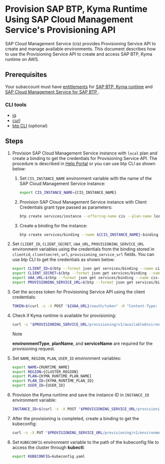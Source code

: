 # Provision SAP BTP, Kyma Runtime Using SAP Cloud Management Service's Provisioning API

SAP Cloud Management Service (cis) provides Provisioning Service API to create and manage available environments. This document describes how to use the Provisioning Service API to create and access SAP BTP, Kyma runtime on AWS.

## Prerequisites
Your subaccount must have [entitlements](https://help.sap.com/docs/btp/sap-business-technology-platform/managing-entitlements-and-quotas-using-cockpit) for [SAP BTP, Kyma runtime](https://discovery-center.cloud.sap/index.html#/serviceCatalog/kyma-runtime) and [SAP Cloud Management Service for SAP BTP
](https://discovery-center.cloud.sap/index.html#/serviceCatalog/cloud-management-service).

### CLI tools
- [jq](https://jqlang.github.io/jq/)
- [curl](https://curl.se/)
- [btp CLI](https://help.sap.com/docs/btp/sap-business-technology-platform/download-and-start-using-btp-cli-client?locale=en-US) (optional)

## Steps

1. Provision SAP Cloud Management Service instance with `local` plan and create a binding to get the credentials for Provisioning Service API. The procedure is described in [Help Portal](https://help.sap.com/docs/btp/sap-business-technology-platform/getting-access-token-for-sap-cloud-management-service-apis) or you can use btp CLI as shown below:

   1. Set `CIS_INSTANCE_NAME` environment variable with the name of the SAP Cloud Management Service instance:
      ```bash
      export CIS_INSTANCE_NAME={CIS_INSTANCE_NAME}
      ```
   2. Provision SAP Cloud Management Service instance with Client Credentials grant type passed as parameters: 
      ```bash
      btp create services/instance --offering-name cis --plan-name local --name ${CIS_INSTANCE_NAME} --parameters {\"grantType\":\"clientCredentials\"}
      ```
   3. Create a binding for the instance:
      ```bash
      btp create services/binding --name ${CIS_INSTANCE_NAME}-binding --instance-name ${CIS_INSTANCE_NAME}
      ```

2. Set `CLIENT_ID`, `CLIENT_SECRET`, `UAA_URL`, `PROVISIONING_SERVICE_URL` environment variables using the credentials from the binding stored in `clientid`, `clientsecret`, `url`, `provisioning_service_url` fields. You can use btp CLI to get the credentials as shown below:
   ```bash
   export CLIENT_ID=$(btp --format json get services/binding --name cis-local-binding | jq -r '.credentials.uaa.clientid')
   export CLIENT_SECRET=$(btp --format json get services/binding --name cis-local-binding | jq -r '.credentials.uaa.clientsecret')
   export UAA_URL=$(btp --format json get services/binding --name cis-local-binding | jq -r '.credentials.uaa.url')
   export PROVISIONING_SERVICE_URL=$(btp --format json get services/binding --name cis-local-binding | jq -r '.credentials.endpoints.provisioning_service_url')
   ```

3. Get the access token for Provisioning Service API using the client credentials:
   ```bash
   TOKEN=$(curl -s -X POST "${UAA_URL}/oauth/token" -H "Content-Type: application/x-www-form-urlencoded" -u "${CLIENT_ID}:${CLIENT_SECRET}" --data-urlencode "grant_type=client_credentials" | jq -r '.access_token')
   ```

4. Check if Kyma runtime is available for provisioning:
   ```bash
   curl -s "$PROVISIONING_SERVICE_URL/provisioning/v1/availableEnvironments" -H "accept: application/json" -H "Authorization: bearer $TOKEN" | jq
   ```

   > [!NOTE]
   > **environmentType**, **planName**, and **serviceName** are required for the provisioning request.

5. Set `NAME`, `REGION`, `PLAN`, `USER_ID` environment variables:
   ```bash
   export NAME={RUNTIME_NAME}
   export REGION={CLUSTER_REGION}
   export PLAN={KYMA_RUNTIME_PLAN_NAME}
   export PLAN_ID={KYMA_RUNTIME_PLAN_ID}
   export USER_ID={USER_ID}
   ```

6. Provision the Kyma runtime and save the instance ID in `INSTANCE_ID` environment variable:
   ```bash
   INSTANCE_ID=$(curl -s -X POST "$PROVISIONING_SERVICE_URL/provisioning/v1/environments" -H "accept: application/json" -H "Authorization: bearer $TOKEN" -H "Content-Type: application/json" -d "{\"environmentType\":\"kyma\",\"parameters\":{\"name\":\"$NAME\",\"region\":\"$REGION\"},\"planName\":\"$PLAN\",\"serviceName\":\"kymaruntime\",\"user\":\"$USER_ID\"}" | jq -r '.id')
   ```

7. After the provisioning is completed, create a binding to get the kubeconfig:
   ```bash
   curl -s -X PUT "$PROVISIONING_SERVICE_URL/provisioning/v1/environments/$INSTANCE_ID/bindings" -H "accept: application/json" -H "Authorization: bearer $TOKEN" -H "Content-Type: application/json" -d "{\"serviceInstanceId\":\"$INSTANCE_ID\",\"planId\":\"$PLAN_ID\"}" | jq -r '.credentials.kubeconfig' > kubeconfig.yaml
   ```

8. Set `KUBECONFIG` environment variable to the path of the kubeconfig file to access the cluster through **kubectl**:
   ```bash
   export KUBECONFIG=kubeconfig.yaml
   ```
